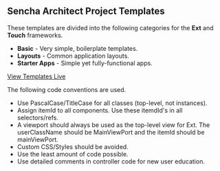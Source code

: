Sencha Architect Project Templates
----------------------------------

These templates are divided into the following categories for the **Ext** and **Touch** frameworks.

- **Basic** - Very simple, boilerplate templates.
- **Layouts** - Common application layouts.
- **Starter Apps** - Simple yet fully-functional apps.

[View Templates Live](http://exsurgo.github.io/ProjectTemplates/index.html)


The following code conventions are used.

- Use PascalCase/TitleCase for all classes (top-level, not instances).
- Assign itemId to all components.  Use these itemdId's in all selectors/refs.
- A viewport should always be used as the top-level view for Ext.  The userClassName should be MainViewPort and the itemId should be mainViewPort.
- Custom CSS/Styles should be avoided.  
- Use the least amount of code possible.
- Use detailed comments in controller code for new user education.